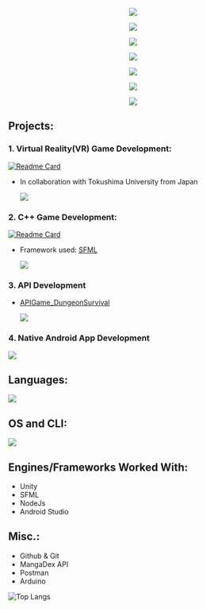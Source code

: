 
[//]: # (github: https://github.com/tandpfun/skill-icons)

<p align="center">
  <a href="https://skillicons.dev">
    <img src="https://skillicons.dev/icons?i=cpp,visualstudio" />
  </a>
</p>

<p align="center">
  <a href="https://skillicons.dev">
    <img src="https://skillicons.dev/icons?i=py,vscode" />
  </a>
</p>

<p align="center">
  <a href="https://skillicons.dev">
    <img src="https://skillicons.dev/icons?i=cs,unity" />
  </a>
</p>

<p align="center">
  <a href="https://skillicons.dev">
    <img src="https://skillicons.dev/icons?i=kotlin,androidstudio" />
  </a>
</p>

<p align="center">
  <a href="https://skillicons.dev">
    <img src="https://skillicons.dev/icons?i=js,nodejs,express,mongodb,azure,postman" />
  </a>
</p>

<p align="center">
  <a href="https://skillicons.dev">
    <img src="https://skillicons.dev/icons?i=windows,powershell,kali,bash" />
  </a>
</p>

<p align="center">
  <a href="https://skillicons.dev">
    <img src="https://skillicons.dev/icons?i=arduino" />
  </a>
</p>

## Projects:
### 1. Virtual Reality(VR) Game Development:
[![Readme Card](https://github-readme-stats.vercel.app/api/pin/?username=yukiudagawa&repo=Fishing&show_owner=true&theme=github_dark_dimmed)](https://github.com/yukiudagawa/Fishing)
- In collaboration with Tokushima University from Japan

  <a href="https://skillicons.dev">
    <img src="https://skillicons.dev/icons?i=cs,unity" />
  </a>

### 2. C++ Game Development:
[![Readme Card](https://github-readme-stats.vercel.app/api/pin/?username=KLimaLima&repo=Dungeon-Dive-Card-Game&show_owner=true&theme=github_dark_dimmed)](https://github.com/KLimaLima/Dungeon-Dive-Card-Game)
- Framework used: [SFML](https://www.sfml-dev.org/)

  <a href="https://skillicons.dev">
    <img src="https://skillicons.dev/icons?i=cpp,visualstudio" />
  </a>

### 3. API Development
- [APIGame_DungeonSurvival](https://github.com/KLimaLima/APIGame_DungeonSurvival)

  <a href="https://skillicons.dev">
    <img src="https://skillicons.dev/icons?i=js,nodejs,express,mongodb,azure,postman" />
  </a>
### 4. Native Android App Development
  <a href="https://skillicons.dev">
    <img src="https://skillicons.dev/icons?i=kotlin,androidstudio" />
  </a>

## Languages:
  <a href="https://skillicons.dev">
    <img src="https://skillicons.dev/icons?i=cpp,cs,py,kotlin,js" />
  </a>

## OS and CLI:
  <a href="https://skillicons.dev">
    <img src="https://skillicons.dev/icons?i=windows,powershell,kali,bash" />
  </a>

## Engines/Frameworks Worked With:
- Unity
- SFML
- NodeJs
- Android Studio

## Misc.:
- Github & Git
- MangaDex API
- Postman
- Arduino

![Top Langs](https://github-readme-stats.vercel.app/api/top-langs/?username=klimalima&layout=compact&theme=github_dark_dimmed)
